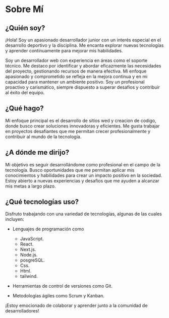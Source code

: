 # Sobre Mí

## ¿Quién soy?
¡Hola! Soy un apasionado desarrollador junior con un interés especial en el desarrollo deportivo y la disciplina. Me encanta explorar nuevas tecnologías y aprender continuamente para mejorar mis habilidades.

Soy un desarrollador web con experiencia en áreas como el soporte técnico. Me destaco por identificar y abordar eficazmente las necesidades del proyecto, gestionando recursos de manera efectiva. Mi enfoque apasionado y comprometido se refleja en la mejora continua y en mi capacidad para mantener un ambiente positivo. Soy un profesional proactivo y carismático, siempre dispuesto a superar desafíos y contribuir al éxito del equipo.

## ¿Qué hago?
Mi enfoque principal es el desarrollo de sitios wed y creacion de codigo, donde busco crear soluciones innovadoras y eficientes. Me gusta trabajar en proyectos desafiantes que me permitan crecer profesionalmente y contribuir al mundo de la tecnología.

## ¿A dónde me dirijo?
Mi objetivo es seguir desarrollándome como profesional en el campo de la tecnología. Busco oportunidades que me permitan aplicar mis conocimientos y habilidades para crear un impacto positivo en la sociedad. Estoy abierto a nuevas experiencias y desafíos que me ayuden a alcanzar mis metas a largo plazo.

## ¿Qué tecnologías uso?
Disfruto trabajando con una variedad de tecnologías, algunas de las cuales incluyen:
- Lenguajes de programación como
  -  JavaScript.
  -  React.
  -  Next.js.
  -  Node.js.
  -  posgreSQL.
  -  Css.
  -  Html.
  -  tailwind.

- Herramientas de control de versiones como Git.
- Metodologías ágiles como Scrum y Kanban.

¡Estoy emocionado de colaborar y aprender junto a la comunidad de desarrolladores!


<!--
**GPrensLuna/GPrensLuna** is a ✨ _special_ ✨ repository because its `README.md` (this file) appears on your GitHub profile.

Here are some ideas to get you started:

- 🔭 I’m currently working on ...
- 🌱 I’m currently learning ...
- 👯 I’m looking to collaborate on ...
- 🤔 I’m looking for help with ...
- 💬 Ask me about ...
- 📫 How to reach me: ...
- 😄 Pronouns: ...
- ⚡ Fun fact: ...
-->
